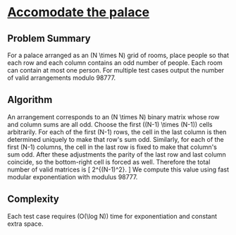 # [Accomodate the palace](https://www.spoj.com/problems/PALACE/)

## Problem Summary
For a palace arranged as an \(N \times N\) grid of rooms, place people so that each row and each column contains an odd number of people. Each room can contain at most one person. For multiple test cases output the number of valid arrangements modulo 98777.

## Algorithm
An arrangement corresponds to an \(N \times N\) binary matrix whose row and column sums are all odd. Choose the first \((N-1) \times (N-1)\) cells arbitrarily. For each of the first \(N-1\) rows, the cell in the last column is then determined uniquely to make that row's sum odd. Similarly, for each of the first \(N-1\) columns, the cell in the last row is fixed to make that column's sum odd. After these adjustments the parity of the last row and last column coincide, so the bottom-right cell is forced as well. Therefore the total number of valid matrices is
\[
2^{(N-1)^2}.
\]
We compute this value using fast modular exponentiation with modulus 98777.

## Complexity
Each test case requires \(O(\log N)\) time for exponentiation and constant extra space.
